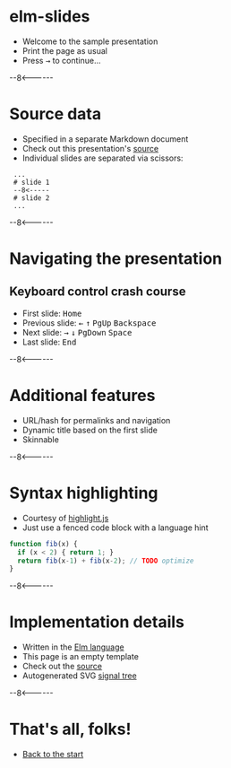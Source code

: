 # elm-slides

 - Welcome to the sample presentation
 - Print the page as usual
 - Press <kbd>&rarr;</kbd> to continue...

--8<------

# Source data

 - Specified in a separate Markdown document
 - Check out this presentation's [source](data.md)
 - Individual slides are separated via scissors:

~~~
 ...
 # slide 1
 --8<-----
 # slide 2
 ...
~~~

--8<------

# Navigating the presentation

## Keyboard control crash course

 - First slide: <kbd>Home</kbd>
 - Previous slide: <kbd>&larr;</kbd> <kbd>&uarr;</kbd> <kbd>PgUp</kbd> <kbd>Backspace</kbd>
 - Next slide: <kbd>&rarr;</kbd> <kbd>&darr;</kbd> <kbd>PgDown</kbd> <kbd>Space</kbd>
 - Last slide: <kbd>End</kbd>

--8<------

# Additional features

 - URL/hash for permalinks and navigation
 - Dynamic title based on the first slide
 - Skinnable

--8<------

# Syntax highlighting

 - Courtesy of [highlight.js](https://highlightjs.org/)
 - Just use a fenced code block with a language hint

~~~javascript
function fib(x) {
  if (x < 2) { return 1; }
  return fib(x-1) + fib(x-2); // TODO optimize
}
~~~

--8<------

# Implementation details

 - Written in the [Elm language](http://elm-lang.org/)
 - This page is an empty template
 - Check out the [source](https://github.com/ondras/elm-slides/tree/master/src)
 - Autogenerated SVG [signal tree](signals.svg)

--8<------

# That's all, folks!

 - <a href="#" target="_self">Back to the start</a>
